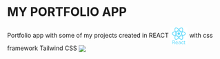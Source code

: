 # MY PORTFOLIO APP

Portfolio app with some of my projects created in REACT <img src="https://raw.githubusercontent.com/devicons/devicon/master/icons/react/react-original-wordmark.svg" alt="react" width="40" height="40" align="center"/>  with css framework Tailwind CSS <img src="https://upload.wikimedia.org/wikipedia/commons/9/95/Tailwind_CSS_logo.svg"  width="auto" height="15" align="center"/>
